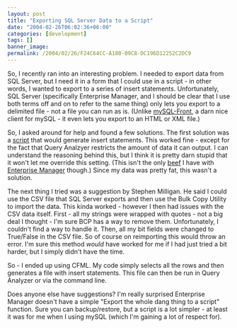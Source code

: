 ```yaml
---
layout: post
title: "Exporting SQL Server Data to a Script"
date: "2004-02-26T06:02:36+06:00"
categories: [development]
tags: []
banner_image: 
permalink: /2004/02/26/F24C64CC-A180-09C8-DC196D12252C2DC9
---
```


So, I recently ran into an interesting problem. I needed to export data from SQL Server, but I need it in a form that I could use in a script - in other words, I wanted to export to a series of insert statements. Unfortunately, SQL Server (specifically Enterprise Manager, and I should be clear that I use both terms off and on to refer to the same thing) only lets you export to a delimited file - not a file you can run as is. (Unlike <a href="http://www.mysqlfront.de/">mySQL-Front</a>, a darn nice client for mySQL - it even lets you export to an HTML or XML file.) 

So, I asked around for help and found a few solutions. The first solution was a <a href="http://vyaskn.tripod.com/code.htm#inserts">script</a> that would generate insert statements. This worked fine - except for the fact that Query Analzyer restricts the amount of data it can output. I can understand the reasoning behind this, but I think it is pretty darn stupid that it won't let me override this setting. (This isn't the only <a href="http://www.camdenfamily.com/morpheus/blog/index.cfm?mode=entry&entry=395FD532-D6D5-ECFF-D9A6B267A4D36F08">beef</a> I have with <a href="http://www.camdenfamily.com/morpheus/blog/index.cfm?mode=entry&entry=395FA6A0-D063-F93C-A4CADC375853C031">Enterprise Manager</a> though.) Since my data was pretty fat, this wasn't a solution.

The next thing I tried was a suggestion by Stephen Milligan. He said I could use the CSV file that SQL Server exports and then use the Bulk Copy Utility to import the data. This kinda worked - however I then had issues with the CSV data itself. First - all my strings were wrapped with quotes - not a big deal I thought - I'm sure BCP has a way to remove them. Unfortunately, I couldn't find a way to handle it. Then, all my bit fields were changed to True/False in the CSV file. So of course on reimporting this would throw an error. I'm sure this method <i>would</i> have worked for me if I had just tried a bit harder, but I simply didn't have the time. 

So - I ended up using CFML. My code simply selects  all the rows and then generates a file with insert statements. This file can then be run in Query Analyzer or via the command line.

Does anyone else have suggestions? I'm really surprised Enterprise Manager doesn't have a simple "Export the whole dang thing to a script" function. Sure you can backup/restore, but a script is a lot simpler - at least it was for me when I using mySQL (which I'm gaining a lot of respect for).
